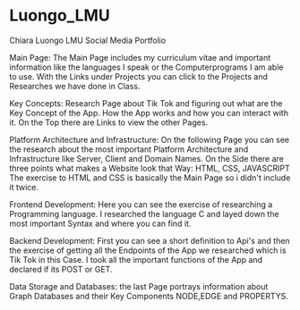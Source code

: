 # Luongo_LMU
Chiara Luongo LMU Social Media Portfolio 


Main Page: 
The Main Page includes my curriculum vitae and important information like the languages I speak or the Computerprograms I am able to use. 
With the Links under Projects you can click to the Projects and Researches we have done in Class. 

Key Concepts: 
Research Page about Tik Tok and figuring out what are the Key Concept of the App. How the App works and how you can interact with it. 
On the Top there are Links to view the other Pages. 

Platform Architecture and Infrastructure: 
On the following Page you can see the research about the most important Platform Architecture and Infrastructure  like Server, Client and Domain Names. On the Side there are three points what makes a Website look that Way: HTML, CSS, JAVASCRIPT 
The exercise to HTML and CSS is basically the Main Page so i didn't include it twice. 

Frontend Development: 
Here you can see the exercise of researching a Programming language. I researched the language C and layed down the most important Syntax and where you can find it. 

Backend Development: 
First you can see a short definition to Api's and then the exercise of getting all the Endpoints of the App we researched which is Tik Tok in this Case. I took all the important functions of the App and declared if its POST or GET. 

Data Storage and Databases: 
the last Page portrays information about Graph Databases and their Key Components NODE,EDGE and PROPERTYS.
